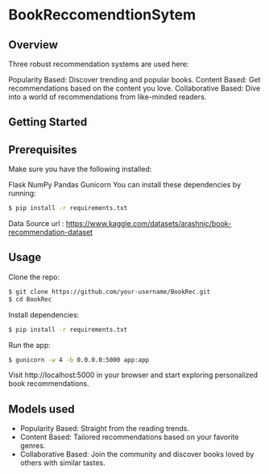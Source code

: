 # BookReccomendtionSytem

<h2>Overview</h2>
Three robust recommendation systems are used here:

Popularity Based: Discover trending and popular books.
Content Based: Get recommendations based on the content you love.
Collaborative Based: Dive into a world of recommendations from like-minded readers.


<h2>Getting Started</h2>
<h2>Prerequisites</h2>
Make sure you have the following installed:

Flask
NumPy
Pandas
Gunicorn
You can install these dependencies by running:
```bash
$ pip install -r requirements.txt
```
Data Source
url : https://www.kaggle.com/datasets/arashnic/book-recommendation-dataset

<h2>Usage</h2>
Clone the repo:

```bash
$ git clone https://github.com/your-username/BookRec.git
$ cd BookRec
```

Install dependencies:
```bash
$ pip install -r requirements.txt
```

Run the app:
```bash
$ gunicorn -w 4 -b 0.0.0.0:5000 app:app
```
Visit http://localhost:5000 in your browser and start exploring personalized book recommendations.

<h2>Models used</h2>
<ul>
<li>Popularity Based: Straight from the reading trends.</li>
<li>Content Based: Tailored recommendations based on your favorite genres.</li>
<li>Collaborative Based: Join the community and discover books loved by others with similar tastes.</li>
</ul>
